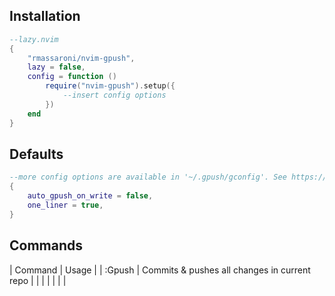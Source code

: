 ## Installation
```Lua
--lazy.nvim
{
    "rmassaroni/nvim-gpush",
    lazy = false,
    config = function ()
        require("nvim-gpush").setup({
            --insert config options
        })
    end
}
```

## Defaults
```Lua
--more config options are available in '~/.gpush/gconfig'. See https://github.com/rmassaroni/gpush  
{
    auto_gpush_on_write = false,
    one_liner = true,
}
```

## Commands
| Command      | Usage                                        |
| :Gpush       | Commits & pushes all changes in current repo |
|              |                                              |
|              |                                              |
